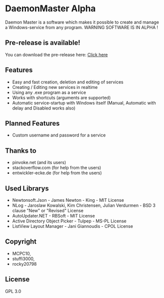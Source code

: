 
# DaemonMaster Alpha
Daemon Master is a software which makes it possible to create and manage a Windows-service from any program.
WARNING SOFTWARE IS IN ALPHA !

## Pre-release is available!
You can download the pre-release here: [Click here](https://github.com/TWC-Software/DaemonMaster/releases/latest)

## Features
- Easy and fast creation, deletion and editing of services
- Creating / Editing new services in realtime
- Using any .exe program as a service
- Works with shortcuts (arguments are supported)
- Automatic service-startup with Windows itself (Manual, Automatic with delay and Disabled works also)

## Planned Features
- Custom username and password for a service

## Thanks to 
- pinvoke.net (and its users)
- stackoverflow.com (for help from the users)
- entwickler-ecke.de (for help from the users)

## Used Librarys
- Newtonsoft.Json - James Newton - King - MIT License
- NLog - Jaroslaw Kowalski, Kim Christensen, Julian Verdurmen - BSD 3 clause "New" or "Revised" License
- AutoUpdater.NET - RBSoft - MIT License
- Active Directory Object Picker - Tulpep - MS-PL License
- ListView Layout Manager - Jani Giannoudis - CPOL License

## Copyright 
- MCPC10,
- stuffi3000,
- rocky20798

## License 
GPL 3.0
